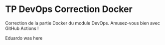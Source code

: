 # TP DevOps Correction Docker

Correction de la partie Docker du module DevOps. Amusez-vous bien avec GitHub Actions !

Eduardo was here